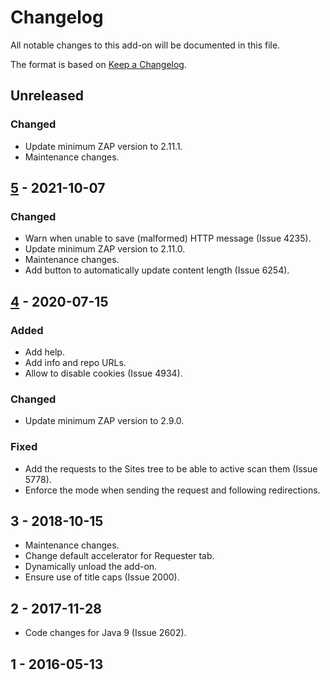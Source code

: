 # Changelog
All notable changes to this add-on will be documented in this file.

The format is based on [Keep a Changelog](https://keepachangelog.com/en/1.0.0/).

## Unreleased
### Changed
- Update minimum ZAP version to 2.11.1.
- Maintenance changes.

## [5] - 2021-10-07
### Changed
- Warn when unable to save (malformed) HTTP message (Issue 4235).
- Update minimum ZAP version to 2.11.0.
- Maintenance changes.
- Add button to automatically update content length (Issue 6254).

## [4] - 2020-07-15
### Added
- Add help.
- Add info and repo URLs.
- Allow to disable cookies (Issue 4934).

### Changed
- Update minimum ZAP version to 2.9.0.

### Fixed
- Add the requests to the Sites tree to be able to active scan them (Issue 5778).
- Enforce the mode when sending the request and following redirections.

## 3 - 2018-10-15

- Maintenance changes.
- Change default accelerator for Requester tab.
- Dynamically unload the add-on.
- Ensure use of title caps (Issue 2000).

## 2 - 2017-11-28

- Code changes for Java 9 (Issue 2602).

## 1 - 2016-05-13



[5]: https://github.com/zaproxy/zap-extensions/releases/requester-v5
[4]: https://github.com/zaproxy/zap-extensions/releases/requester-v4
